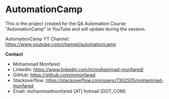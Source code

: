 # AutomationCamp

This is the project created for the QA Automation Course "AutomationCamp" in YouTube and will update during the session.

AutomationCamp YT Channel: https://www.youtube.com/channel/automationcamp

**Contact**
- Mohammad Monfared
- LinkedIn: https://www.linkedin.com/in/mohammad-monfared/
- GitHub: https://github.com/mmonfared
- Stackoverflow: https://stackoverflow.com/users/7302505/mohammad-monfared
- Email:   mohammadmonfared [AT]  hotmail [DOT_COM]


